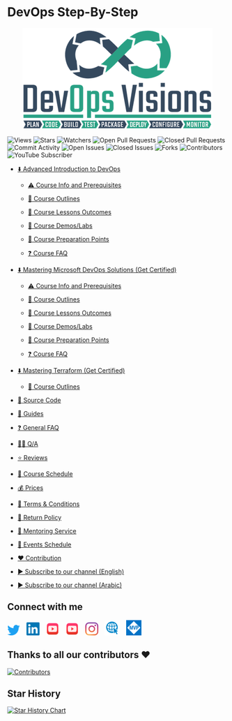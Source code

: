 # DevOps Step-By-Step
<p align="center">
  <img src="./source/images/mics/devops-visions-logo.png"/>
</p>

![Views](https://visitor-badge.glitch.me/badge?page_id=devops-visions.visitor-badge)
![Stars](https://img.shields.io/github/stars/MohamedRadwan-DevOps/devops-step-by-step.svg?color=green)
![Watchers](https://img.shields.io/github/watchers/MohamedRadwan-DevOps/devops-step-by-step.svg?color=ff69b4)
![Open Pull Requests](https://img.shields.io/github/issues-pr-raw/MohamedRadwan-DevOps/devops-step-by-step?color=brightgreen)
![Closed Pull Requests](https://img.shields.io/github/issues-pr-closed-raw/MohamedRadwan-DevOps/devops-step-by-step?color=lightgrey)
![Commit Activity](https://img.shields.io/github/commit-activity/m/MohamedRadwan-DevOps/devops-step-by-step)
![Open Issues](https://img.shields.io/github/issues-raw/MohamedRadwan-DevOps/devops-step-by-step.svg?color=critical)
![Closed Issues](https://img.shields.io/github/issues-closed-raw/MohamedRadwan-DevOps/devops-step-by-step.svg?color=yellowgreen)
![Forks](https://img.shields.io/github/forks/MohamedRadwan-DevOps/devops-step-by-step.svg?color=blueviolet)
![Contributors](https://img.shields.io/github/contributors/MohamedRadwan-DevOps/devops-step-by-step.svg?color=orange)
![YouTube Subscriber](https://img.shields.io/youtube/channel/subscribers/UC-G5jjBDFow_FRXql0t1JMQ?label=youtube%20subscribers&style=flat&color=bf1d1d)

- [⬇️ Advanced Introduction to DevOps](/source/advanced-introduction-to-devops/ "Advanced Introduction to DevOps")

  - [⚠️ Course Info and Prerequisites](/source/advanced-introduction-to-devops/devops-info-prerequisite.md "Course Info and Prerequisites")

  - [📃 Course Outlines](/source/advanced-introduction-to-devops/devops-outline.md "Course Outlines")

  - [🔖 Course Lessons Outcomes](/source/advanced-introduction-to-devops/devops-lessons-outcomes.md "Course Lessons Outcomes")

  - [🧪 Course Demos/Labs](/source/advanced-introduction-to-devops/devops-demos-labs.md "Course Demos/Labs")

  - [📝 Course Preparation Points](/source/advanced-introduction-to-devops/devops-lessons-preparation.md "Course Preparation Points")

  - [❓ Course FAQ](/source/advanced-introduction-to-devops/devops-faq.md "Course FAQ")

- [⬇️ Mastering Microsoft DevOps Solutions (Get Certified)](/source/mastering-microsoft-devops-solutions/ "Mastering Microsoft DevOps Solutions (Get Certified)")

  - [⚠️ Course Info and Prerequisites](/source/mastering-microsoft-devops-solutions/microsoft-devops-info-prerequisite.md "Course Info and Prerequisites")

  - [📃 Course Outlines](/source/mastering-microsoft-devops-solutions/microsoft-devops-outline.md "Course Outlines")

  - [🔖 Course Lessons Outcomes](/source/mastering-microsoft-devops-solutions/microsoft-devops-lessons-outcomes.md "Course Lessons Outcomes")

  - [🧪 Course Demos/Labs](/source/mastering-microsoft-devops-solutions/microsoft-devops-demos-labs.md "Course Demos/Labs")

  - [📝 Course Preparation Points](/source/mastering-microsoft-devops-solutions/microsoft-devops-lessons-preparation.md "Course Preparation Points")

  - [❓ Course FAQ](/source/mastering-microsoft-devops-solutions/microsoft-devops-faq.md "Course FAQ")

- [⬇️ Mastering Terraform (Get Certified)](source/mastering-terraform/ "Mastering Terraform (Get Certified)")

  - [📃 Course Outlines](/source/mastering-terraform/terraform-outline.md "Course Outlines")

- [📑 Source Code](/source/source-code/ "Source Code/Labs")

- [🎯 Guides](/source/docs/ "Guides")

- [❓ General FAQ](/source/faq.md "FAQ")

- [🙋‍♀️ Q/A](http://devopsvisionsqa.mohamedradwan.com/ "Q/A")

- [⭐ Reviews](/source/reviews.md "Click here to See Members Reviews")

- [📅 Course Schedule](/source/course-schedule.md "Course Schedule")

- [💰 Prices](/source/service-prices.md "Service Prices")

- [📝 Terms & Conditions](/source/terms-conditions.md "Terms & Conditions")

- [📜 Return Policy](/source/cancel-return-policy.md "Return Policy")
 
- [💪 Mentoring Service](/source/mentoring-service.md "Mentoring Service")

- [📅 Events Schedule](/source/events-schedule.md "Events Schedule")

- [❤️ Contribution](/source/contribution/ "Contribution")

- [▶ Subscribe to our channel (English)](https://www.youtube.com/user/MRadwanMSF "Subscribe to Mohamed's YouTube Channel")

- [▶ Subscribe to our channel (Arabic)](https://www.youtube.com/c/MohamedRadwanArabic "Subscribe to Mohamed's YouTube Channel")

## Connect with me
  [![Twitter](/source/images/mics/twitter-icon.png "Twitter")](https://twitter.com/mradwan06)
  &ensp;
  [![LinkedIn](/source/images/mics/linkedin-icon.png "LinkedIn")](https://www.linkedin.com/in/mohamedahmedradwan/)
  &ensp;
  [![YouTube](/source/images/mics/youtube-icon.png "English YouTube Channel")](https://www.youtube.com/user/MRadwanMSF?sub_confirmation=1)
  &ensp;
  [![YouTube](/source/images/mics/youtube-icon.png "Arabic YouTube Channel")](https://www.youtube.com/c/MohamedRadwanArabic?sub_confirmation=1)
  &ensp;
  [![Instagram](/source/images/mics/instagram-icon.png "Instagram")](#)
  &ensp;
  [![Website](/source/images/mics/website-icon.png "Website")](https://mohamedradwan.com/)
  &ensp;
  [![MVP](/source/images/mics/mvp-icon.png "Microsoft Most Valuable Professional")](https://mvp.microsoft.com/en-us/PublicProfile/4039889?fullName=Mohamed%20Radwan/)


## Thanks to all our contributors ❤️
[![Contributors](https://contrib.rocks/image?repo=MohamedRadwan-DevOps/devops-step-by-step "Contributors")](https://github.com/MohamedRadwan-DevOps/devops-step-by-step/graphs/contributors)


## Star History

[![Star History Chart](https://api.star-history.com/svg?repos=MohamedRadwan-DevOps/devops-step-by-step&type=Timeline)](https://star-history.com/#MohamedRadwan-DevOps/devops-step-by-step&Timeline)

